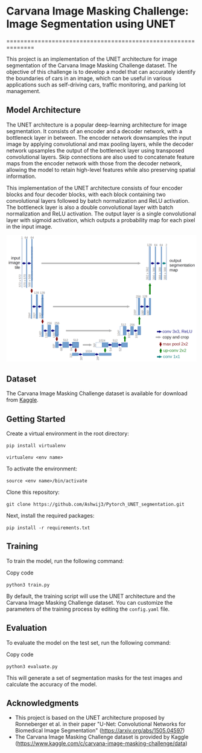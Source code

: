 Carvana Image Masking Challenge: Image Segmentation using UNET
==============================================================
==============================================================

This project is an implementation of the UNET architecture for image segmentation of the Carvana Image Masking Challenge dataset. The objective of this challenge is to develop a model that can accurately identify the boundaries of cars in an image, which can be useful in various applications such as self-driving cars, traffic monitoring, and parking lot management.

Model Architecture
------------------

The UNET architecture is a popular deep-learning architecture for image segmentation. It consists of an encoder and a decoder network, with a bottleneck layer in between. The encoder network downsamples the input image by applying convolutional and max pooling layers, while the decoder network upsamples the output of the bottleneck layer using transposed convolutional layers. Skip connections are also used to concatenate feature maps from the encoder network with those from the decoder network, allowing the model to retain high-level features while also preserving spatial information.

This implementation of the UNET architecture consists of four encoder blocks and four decoder blocks, with each block containing two convolutional layers followed by batch normalization and ReLU activation. The bottleneck layer is also a double convolutional layer with batch normalization and ReLU activation. The output layer is a single convolutional layer with sigmoid activation, which outputs a probability map for each pixel in the input image.

![UNET-architecture](u-net-architecture.png)

Dataset
-------

The Carvana Image Masking Challenge dataset is available for download from [Kaggle](https://www.kaggle.com/c/carvana-image-masking-challenge/data). 

Getting Started
---------------
Create a virtual environment in the root directory:

`pip install virtualenv`

`virtualenv <env name>`

To activate the environment:

`source <env name>/bin/activate`

Clone this repository:

`git clone https://github.com/Ashwij3/Pytorch_UNET_segmentation.git`

Next, install the required packages:

`pip install -r requirements.txt`

Training
--------

To train the model, run the following command:

Copy code

`python3 train.py`

By default, the training script will use the UNET architecture and the Carvana Image Masking Challenge dataset. You can customize the parameters of the training process by editing the `config.yaml` file.

Evaluation
----------

To evaluate the model on the test set, run the following command:

Copy code

`python3 evaluate.py`

This will generate a set of segmentation masks for the test images and calculate the accuracy of the model.


Acknowledgments
---------------

-   This project is based on the UNET architecture proposed by Ronneberger et al. in their paper "U-Net: Convolutional Networks for Biomedical Image Segmentation" (<https://arxiv.org/abs/1505.04597>)
-   The Carvana Image Masking Challenge dataset is provided by Kaggle (<https://www.kaggle.com/c/carvana-image-masking-challenge/data>)
